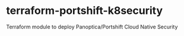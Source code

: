 # terraform-portshift-k8security
Terraform module to deploy Panoptica/Portshift Cloud Native Security
